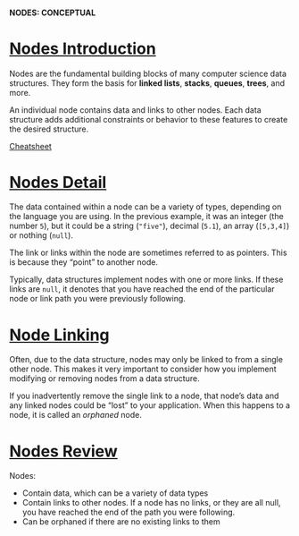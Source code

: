 #### NODES: CONCEPTUAL
# [Nodes Introduction](https://www.codecademy.com/courses/linear-data-structures/lessons/learn-nodes-general/exercises/general-nodes-intro)
Nodes are the fundamental building blocks of many computer science data structures. 
They form the basis for **linked lists**, **stacks**, **queues**, **trees**, and more.

An individual node contains data and links to other nodes. 
Each data structure adds additional constraints or behavior to these features to create the desired structure.

[Cheatsheet](https://www.codecademy.com/learn/linear-data-structures/modules/cspath-nodes/cheatsheet)

# [Nodes Detail](https://www.codecademy.com/courses/linear-data-structures/lessons/learn-nodes-general/exercises/general-nodes-detail)
The data contained within a node can be a variety of types, depending on the language you are using. 
In the previous example, it was an integer (the number `5`), but it could be a string (`"five"`), decimal (`5.1`), an array (`[5,3,4]`) or nothing (`null`).

The link or links within the node are sometimes referred to as pointers. 
This is because they “point” to another node.

Typically, data structures implement nodes with one or more links. 
If these links are `null`, it denotes that you have reached the end of the particular node or link path you were previously following.

# [Node Linking](https://www.codecademy.com/courses/linear-data-structures/lessons/learn-nodes-general/exercises/general-nodes-link)
Often, due to the data structure, nodes may only be linked to from a single other node. 
This makes it very important to consider how you implement modifying or removing nodes from a data structure.

If you inadvertently remove the single link to a node, that node’s data and any linked nodes could be “lost” to your application. 
When this happens to a node, it is called an *orphaned* node.

# [Nodes Review](https://www.codecademy.com/courses/linear-data-structures/lessons/learn-nodes-general/exercises/general-nodes-review)
Nodes:
* Contain data, which can be a variety of data types
* Contain links to other nodes. If a node has no links, or they are all null, you have reached the end of the path you were following.
* Can be orphaned if there are no existing links to them
